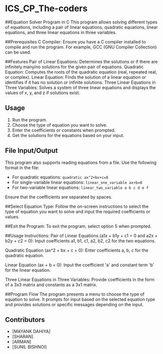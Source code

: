 # ICS_CP_The-coders 

##Equation Solver Program in C
This program allows solving different types of equations, including a pair of linear equations, quadratic equations, linear equations, and three linear equations in three variables.

##Prerequisites
C Compiler: Ensure you have a C compiler installed to compile and run the program. For example, GCC (GNU Compiler Collection) can be used.


##Features
Pair of Linear Equations: Determines the solutions or if there are infinitely many/no solutions for the given pair of equations.
Quadratic Equation: Computes the roots of the quadratic equation (real, repeated real, or complex).
Linear Equation: Finds the solution of a linear equation or identifies if it has no solution or infinite solutions.
Three Linear Equations in Three Variables: Solves a system of three linear equations and displays the values of x, y, and z if solutions exist.


## Usage
1. Run the program.
2. Choose the type of equation you want to solve.
3. Enter the coefficients or constants when prompted.
4. Get the solutions for the equations based on your input.


## File Input/Output

This program also supports reading equations from a file. Use the following format in the file:

- For quadratic equations: `quadratic ax^2+bx+c=0`
- For single-variable linear equations: `linear_one_variable ax+b=0`
- For two-variable linear equations: `linear_two_variable a b c d e f`

Ensure that the coefficients are separated by spaces.


##Select Equation Type:
Follow the on-screen instructions to select the type of equation you want to solve and input the required coefficients or values.

##Exit the Program:
To exit the program, select option 5 when prompted.

##Usage Instructions:
Pair of Linear Equations (a1x + b1y + c1 = 0 and a2x + b2y + c2 = 0):
Input coefficients a1, b1, c1, a2, b2, c2 for the two equations.


Quadratic Equation (ax^2 + bx + c = 0):
Enter coefficients a, b, c for the quadratic equation.


Linear Equation (ax + b = 0):
Input the coefficient 'a' and constant term 'b' for the linear equation.


Three Linear Equations in Three Variables:
Provide coefficients in the form of a 3x3 matrix and constants as a 3x1 matrix.


##Program Flow
The program presents a menu to choose the type of equation to solve. It prompts for input based on the selected equation type and provides solutions or specific messages depending on the input.

## Contributors
- [MAYANK DAHIYA]
- [SHARAN]
- [ARMAN]
- [SUNIL BISHNOI]







